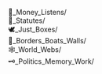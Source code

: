 
💸_Money_Listens/  
📜_Statutes/  
🕊️_Just_Boxes/  
🛟_Borders_Boats_Walls/  
🕸️_World_Webs/  
🗝️_Politics_Memory_Work/  


